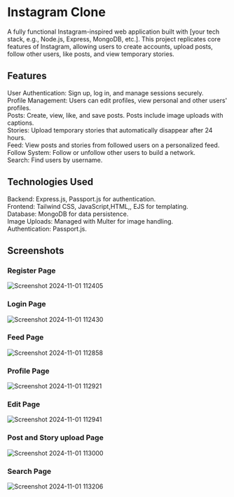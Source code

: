 # Instagram Clone  
A fully functional Instagram-inspired web application built with [your tech stack, e.g., Node.js, Express, MongoDB, etc.]. This project replicates core features of Instagram, allowing users to create accounts, upload posts, follow other users, like posts, and view temporary stories.

## Features  
User Authentication: Sign up, log in, and manage sessions securely.  
Profile Management: Users can edit profiles, view personal and other users' profiles.  
Posts: Create, view, like, and save posts. Posts include image uploads with captions.  
Stories: Upload temporary stories that automatically disappear after 24 hours.  
Feed: View posts and stories from followed users on a personalized feed.  
Follow System: Follow or unfollow other users to build a network.  
Search: Find users by username.  

## Technologies Used  
Backend: Express.js, Passport.js for authentication.  
Frontend: Tailwind CSS, JavaScript,HTML,, EJS for templating.  
Database: MongoDB for data persistence.  
Image Uploads: Managed with Multer for image handling.  
Authentication: Passport.js.  

## Screenshots  

### Register Page  

![Screenshot 2024-11-01 112405](https://github.com/user-attachments/assets/bf72afc7-8e00-42b4-bd76-ce2dae98e0c5)

### Login Page

![Screenshot 2024-11-01 112430](https://github.com/user-attachments/assets/a66e237e-0e4e-467a-85b3-27727548b276)

### Feed Page  
![Screenshot 2024-11-01 112858](https://github.com/user-attachments/assets/b34d0a46-3855-4739-b9a6-20af11da9a2d)

### Profile Page  
![Screenshot 2024-11-01 112921](https://github.com/user-attachments/assets/f4b687da-db5c-4656-a33e-959484ad3abc)

### Edit Page

![Screenshot 2024-11-01 112941](https://github.com/user-attachments/assets/7dae7239-be26-4679-b95a-11e88e972b37)

### Post and Story upload Page

![Screenshot 2024-11-01 113000](https://github.com/user-attachments/assets/fcc80d6a-2724-4d25-954e-bb1ffcba1d2a)

### Search Page
![Screenshot 2024-11-01 113206](https://github.com/user-attachments/assets/ec07a170-0d90-4502-a6c9-80cce9f86712)












